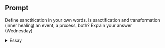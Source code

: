 ---
---

## Prompt

Define sanctification in your own words. Is sanctification and transformation (inner healing) an event, a process, both? Explain your answer. (Wednesday)

<details>
  <summary>Essay</summary>
  <blockquote>
    For this is the will of God, your sanctification: that you abstain from sexual immorality; that each one of you know how to control his own body in holiness and honor, not in the passion of lust like the Gentiles who do not know God; that no one transgress and wrong his brother in this matter, because the Lord is an avenger in all these things, as we told you beforehand and solemnly warned you. For God has not called us for impurity, but in holiness. (1 Thessalonians 4:3-7, ESV)
  </blockquote>

  <p>
    Sanctification is the process every true believer must go through in which the Holy Spirit purifies the born-again person to reflect the Lord Jesus in thoughts, words, and deeds. The ESV translates the same Greek word (hagiasmos) as both "sanctification" and "holiness." Sanctification is a series of events within the Christian, transforming him supernaturally to be the child of a holy God (1 Peter 1:16). Dr. Reimer, in his book, Soul Care, defines sanctification succinctly as "the process of becoming like Jesus" (p. 43).
  </p>

  <p>
    While sanctification is a supernatural process of becoming holy, transformation can be an event or a process. Sanctification is the work of the Holy Spirit transforming the soul (1 Peter 1:22), directly affecting the person's decorum. Jesus tells the Pharisee in Matthew 23:26, "First clean the inside of the cup and the plate, that the outside also may be clean." Transformation can be an event, such as being born again. While being "transformed by the renewing of your mind" (Romans 12:2) is a process that takes place throughout the Christian's life.
  </p>
  <samp>95</samp>
</details>
